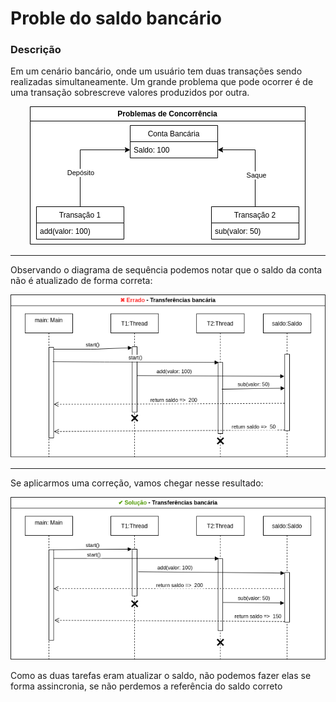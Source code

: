# Proble do saldo bancário


### Descrição

Em um cenário bancário, onde um usuário tem duas transações sendo realizadas simultaneamente. Um grande
problema que pode ocorrer é de uma transação sobrescreve valores produzidos por outra.

<p align="center">
<img src="https://github.com/rafaelomodei/banking-problem/blob/main/diagrama-classe.drawio.png"/>
</p>


---


Observando o diagrama de sequência podemos notar que o saldo da conta não é atualizado de forma correta:

<p align="center">
<img src="https://github.com/rafaelomodei/banking-problem/blob/main/transferencia-erro.drawio.png"/>
</p>


---


Se aplicarmos uma correção, vamos chegar nesse resultado:

<p align="center">
<img src="https://github.com/rafaelomodei/banking-problem/blob/main/tranferencia-corrigido.drawio.png"/>
</p>

Como as duas tarefas eram atualizar o saldo, não podemos fazer elas se forma assincronia, se não perdemos a referência do saldo correto


